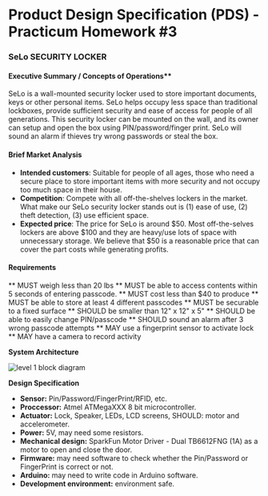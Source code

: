 # Product Design Specification (PDS) - Practicum Homework #3

### SeLo SECURITY LOCKER


#### Executive Summary / Concepts of Operations**

SeLo is a wall-mounted security locker used to store important documents, keys or other personal items. SeLo helps occupy less space than traditional lockboxes, provide sufficient security and ease of access for people of all generations. This security locker can be mounted on the wall, and its owner can setup and open the box using PIN/password/finger print. SeLo will sound an alarm if thieves try wrong passwords or steal the box.

#### Brief Market Analysis
- **Intended customers**: Suitable for people of all ages, those who need a secure place to store important items with more security and not occupy too much space in their house. 
- **Competition**: Compete with all off-the-shelves lockers in the market. What make our SeLo security locker stands out is (1) ease of use, (2) theft detection, (3) use efficient space. 
- **Expected price**: The price for SeLo is around $50. Most off-the-selves lockers are above $100 and they are heavy/use lots of space with unnecessary storage. We believe that $50 is a reasonable price that can cover the part costs while generating profits.

#### Requirements

** MUST weigh less than 20 lbs
** MUST be able to access contents within 5 seconds of entering passcode.
** MUST cost less than $40 to produce
** MUST be able to store at least 4 different passcodes
** MUST be securable to a fixed surface
** SHOULD be smaller than 12" x 12" x 5"
** SHOULD be able to easily change PIN/passcode
** SHOULD sound an alarm after 3 wrong passcode attempts 
** MAY use a fingerprint sensor to activate lock
** MAY have a camera to record activity


**System Architecture**

![level 1 block diagram](images/level1_block_diagram.jpg)


**Design Specification**
- **Sensor:** Pin/Password/FingerPrint/RFID, etc.
- **Proccessor:**  Atmel ATMegaXXX 8 bit microcontroller.
- **Actuator:** Lock, Speaker, LEDs, LCD screens, SHOULD: motor and accelerometer.
- **Power:** 5V, may need some resistors.
- **Mechanical design:** SparkFun Motor Driver - Dual TB6612FNG (1A) as a motor to open and close the door.
- **Firmware:** may need software to check whether the Pin/Password or FingerPrint is correct or not.
- **Arduino:** may need to write code in Arduino software.
- **Development environment:** environment safe.

